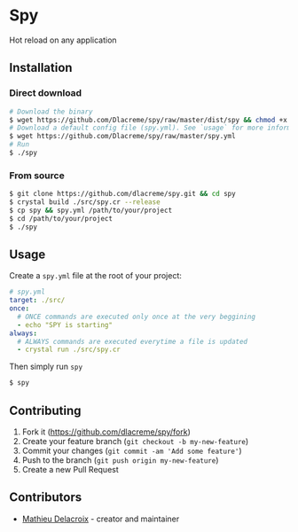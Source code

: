 # Spy

Hot reload on any application

## Installation

### Direct download
```sh
# Download the binary
$ wget https://github.com/Dlacreme/spy/raw/master/dist/spy && chmod +x spy 
# Download a default config file (spy.yml). See `usage` for more information
$ wget https://github.com/Dlacreme/spy/raw/master/spy.yml 
# Run
$ ./spy
```

### From source
```sh
$ git clone https://github.com/dlacreme/spy.git && cd spy
$ crystal build ./src/spy.cr --release
$ cp spy && spy.yml /path/to/your/project
$ cd /path/to/your/project
$ ./spy
```

## Usage

Create a `spy.yml` file at the root of your project:

```yml
# spy.yml
target: ./src/
once:
  # ONCE commands are executed only once at the very beggining
  - echo "SPY is starting"
always:
  # ALWAYS commands are executed everytime a file is updated
  - crystal run ./src/spy.cr
```
Then simply run `spy`
```sh
$ spy
```

## Contributing

1. Fork it (<https://github.com/dlacreme/spy/fork>)
2. Create your feature branch (`git checkout -b my-new-feature`)
3. Commit your changes (`git commit -am 'Add some feature'`)
4. Push to the branch (`git push origin my-new-feature`)
5. Create a new Pull Request

## Contributors

- [Mathieu Delacroix](https://github.com/dlacreme) - creator and maintainer
